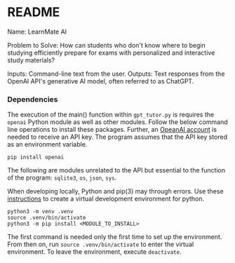 # README

Name: LearnMate AI

Problem to Solve: How can students who don't know where to begin studying 
efficiently prepare for exams with personalized and interactive 
study materials?

Inputs: Command-line text from the user.
Outputs: Text responses from the OpenAI API's generative AI model, often 
referred to as ChatGPT.

### Dependencies
The execution of the main() function within `gpt_tutor.py` is requires the
`openai` Python module as well as other modules. Follow the below command line 
operations to install these packages. Further, an [OpeanAI account](
https://platform.openai.com/docs/overview) is needed to receive an API key.
The program assumes that the API key stored as an environment variable.

```
pip install openai
```

The following are modules unrelated to the API but essential to the
function of the program: `sqlite3`, `os`, `json`, `sys`.

When developing locally, Python and pip(3) may through errors. 
Use these [instructions](
  https://stackoverflow.com/questions/75602063/pip-install-r-requirements-txt-is-failing-this-environment-is-externally-mana/75696359#75696359:~:text=This%20is%20due%20to%20your%20distribution%20adopting%20PEP%20668%20%E2%80%93%20Marking%20Python%20base%20environments%20as%20%E2%80%9Cexternally%20managed%E2%80%9D.) 
to create a virtual development environment for python.
```
python3 -m venv .venv
source .venv/bin/activate
python3 -m pip install <MODULE_TO_INSTALL>
```

The first command is needed only the first time to set up the environment.
From then on, run `source .venv/bin/activate` to enter the 
virtual environment. To leave the environment, execute `deactivate`.
